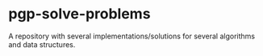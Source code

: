 # pgp-solve-problems
A repository with several implementations/solutions for several algorithms and data structures.
